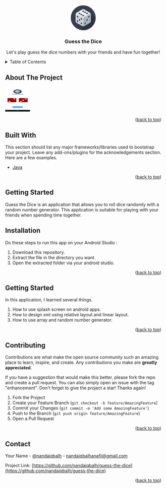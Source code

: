 <div id="top"></div>
<!-- PROJECT LOGO -->
<br />
<div align="center">
  <a href="https://github.com/nandaiqbalh/guess-the-dice">
    <img src="app/src/main/res/drawable/logo.png" alt="Logo" width="80" height="80">
  </a>

  <h3 align="center">Guess the Dice</h3>

  <p align="center">
    Let's play guess the dice numbers with your friends and have fun together!
    <br />
  </p>
</div>

<!-- TABLE OF CONTENTS -->
<details>
  <summary>Table of Contents</summary>
  <ol>
    <li>
      <a href="#about-the-project">About The Project</a>
      <ul>
        <li><a href="#built-with">Built With</a></li>
      </ul>
    </li>
    <li>
      <a href="#getting-started">Getting Started</a>
    </li>
        <li>
      <a href="#what-i-learned">What I learned</a>
    </li>
    <li>
      <a href="#installation">Installation</a></li>
    </li>
    <li>
      <a href="#contributing">Contributing</a>
  </li>
    <li>
      <a href="#contact">Contact</a>
  </li>
  </ol>
</details>


<!-- ABOUT THE PROJECT -->
## About The Project

 <a href="#">
    <img src="https://raw.githubusercontent.com/nandaiqbalh/guess-the-dice/master/app/src/main/res/drawable/screenshot.png" alt="Screenshoot" width="80" height="80">
 </a>

<p align="right">(<a href="#top">back to top</a>)</p>



## Built With

This section should list any major frameworks/libraries used to bootstrap your project. Leave any add-ons/plugins for the acknowledgements section. Here are a few examples.

* [Java](https://www.java.com/en/)


<p align="right">(<a href="#top">back to top</a>)</p>


<!-- GETTING STARTED -->
## Getting Started

Guess the Dice is an application that allows you to roll dice randomly with a random number generator. This application is suitable for playing with your friends when spending time together.

## Installation
Do these steps to run this app on your Android Studio :
1. Download this repository.
2. Extract the file in the directory you want.
3. Open the extracted folder via your android studio.

<p align="right">(<a href="#top">back to top</a>)</p>

## Getting Started

In this application, I learned several things.
1. How to use splash screen on android apps.
2. How to design xml using relative layout and linear layout.
3. How to use array and random number generator.

<p align="right">(<a href="#top">back to top</a>)</p>

<!-- CONTRIBUTING -->
## Contributing

Contributions are what make the open source community such an amazing place to learn, inspire, and create. Any contributions you make are **greatly appreciated**.

If you have a suggestion that would make this better, please fork the repo and create a pull request. You can also simply open an issue with the tag "enhancement".
Don't forget to give the project a star! Thanks again!

1. Fork the Project
2. Create your Feature Branch (`git checkout -b feature/AmazingFeature`)
3. Commit your Changes (`git commit -m 'Add some AmazingFeature'`)
4. Push to the Branch (`git push origin feature/AmazingFeature`)
5. Open a Pull Request

<p align="right">(<a href="#top">back to top</a>)</p>

<!-- CONTACT -->
## Contact

Your Name - [@nandaiqbalh](https://instagram.com/nandaiqbalh) - nandaiqbalhanafii@gmail.com

Project Link: [https://github.com/nandaiqbalh/guess-the-dice](https://github.com/nandaiqbalh/guess-the-dice)

<p align="right">(<a href="#top">back to top</a>)</p>
